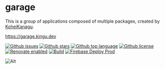 # garage

<!-- # Short Description -->

This is a group of applications composed of multiple packages, created by [KoheiKanagu](https://github.com/KoheiKanagu).

https://garage.kingu.dev

<!-- # Badges -->

[![Github issues](https://img.shields.io/github/issues/KoheiKanagu/garage)](https://github.com/KoheiKanagu/garage/issues)
[![Github stars](https://img.shields.io/github/stars/KoheiKanagu/garage)](https://github.com/KoheiKanagu/garage/stargazers)
[![Github top language](https://img.shields.io/github/languages/top/KoheiKanagu/garage)](https://github.com/KoheiKanagu/garage/)
[![Github license](https://img.shields.io/github/license/KoheiKanagu/garage)](https://github.com/KoheiKanagu/garage/)
[![Renovate enabled](https://img.shields.io/badge/renovate-enabled-brightgreen.svg)](https://renovatebot.com/)
[![Build](https://github.com/KoheiKanagu/garage/actions/workflows/build.yaml/badge.svg)](https://github.com/KoheiKanagu/garage/actions/workflows/build.yaml)
[![Firebase Deploy Prod](https://github.com/KoheiKanagu/garage/actions/workflows/firebase_deploy_prod.yaml/badge.svg?event=release)](https://github.com/KoheiKanagu/garage/actions/workflows/firebase_deploy_prod.yaml)

<!-- CREATED_BY_LEADYOU_README_GENERATOR -->

![Alt](https://repobeats.axiom.co/api/embed/71d2ea4e35754d6a441014ba5a2204d18dde6437.svg "Repobeats analytics image")
